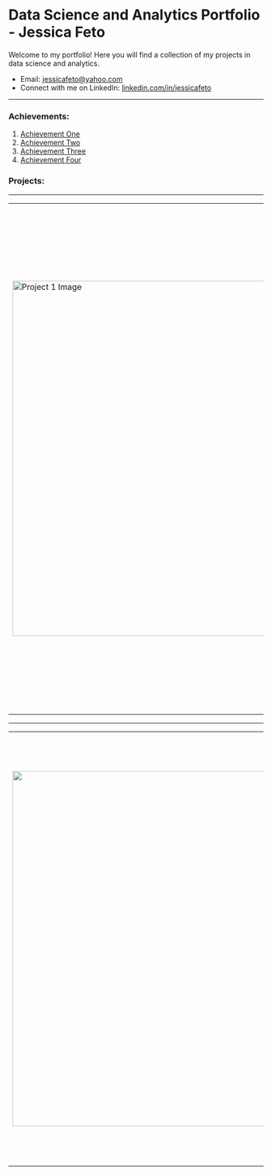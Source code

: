 # Data Science and Analytics Portfolio - Jessica Feto

Welcome to my portfolio! Here you will find a collection of my projects in data science and analytics.

- Email: [jessicafeto@yahoo.com](mailto:jessicafeto@yahoo.com)
- Connect with me on LinkedIn: [linkedin.com/in/jessicafeto](https://www.linkedin.com/in/jessica-feto/)
---
### **Achievements:**

1. [Achievement One]([#achievement-link-1](https://coursera.org/share/456ac4fe16b74c7580d28d7041d00edf))
2. [Achievement Two](#achievement-link-2)
3. [Achievement Three](#achievement-link-3)
4. [Achievement Four](#achievement-link-4)

### **Projects:**
----

<table>
  <tr>
    <td>
      <img src="https://5.imimg.com/data5/SELLER/Default/2022/2/PF/VK/HM/131725925/fashion-1--500x500.jpg" alt="Project 1 Image" width="700"/>
    </td>
    <td>
      <h3>
        <a href="https://github.com/jessicafeto/Portfolio/blob/main/Strategic_Analytics_in_Fashion_Transforming_Consumer_Data_into_Business_Decisions.ipynb">
          Strategic Analytics in Fashion: Transforming Consumer Data
          into Business Decisions
        </a>
      </h3>
      <p>This project focuses on leveraging data mining techniquesto predict fashion trends. It includes exploratory data analysis, predictive modeling,and a deep dive intocustomer behavior patterns.</p>
      <ul>
        <li>Data Collection & Preprocessing | EDA | Data Mining | Dimensionalty Reduction | Predictive Modelling | Model Evaluation | Optimization | Python| Pandas | NumPy | Matplotlib, Seaborn, scikit-learn | mlxtend | Market Basket Analysis | PCA | LDA </li>
      </ul>
    </td>
  </tr>
</table>

---

<table>
  <tr>
    <td>
      <img src="https://www.thesun.co.uk/wp-content/uploads/2019/05/AF-MAP-HOUSE-PRICES-CHANGE.jpg" width="700"/>
    </td>
    <td>
      <h3>
        <a href="https://github.com/jessicafeto/Portfolio/blob/main/Housing%20Market%20UK%20-%20Dashboard%20Power%20BI.zip">
          Housing Market UK - Dashboard Power BI
        </a>
      </h3>
      <p>In this project, I analysed the impacts of the COVID-19 pandemic on the London housing market, comparing changes in average house prices and property types within London boroughs against the backdrop of the UK as a whole.
</p>
      <ul>
        <li>Analyzed over two decades of housing data from government sources.</li>
        <li>Employed Power BI for data cleaning, transformation, and visualization.</li>
        <li>Investigated pre and post-pandemic market trends using area, line, and bar charts.</li>
      </ul>
    </td>
  </tr>
</table>

